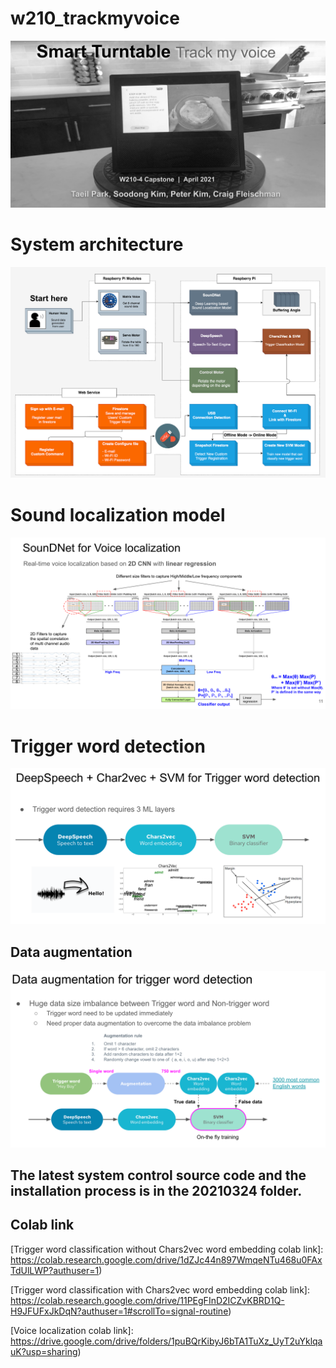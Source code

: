 # w210_trackmyvoice
![track my voice](smart_table.png?raw=true "Title")

# System architecture
![system_architecture](system_arch.png?raw=true "Title")

# Sound localization model
![system_architecture](soundnet.png?raw=true "Title")

# Trigger word detection
![system_architecture](trigger_detection.png?raw=true "Title")

## Data augmentation
![Data augmentation](data_augmentation.png?raw=true "Title")


## The latest system control source code and the installation process is in the 20210324 folder.

## Colab link

[Trigger word classification without Chars2vec word embedding colab link]: https://colab.research.google.com/drive/1dZJc44n897WmqeNTu468u0FAxTdUlLWP?authuser=1)


[Trigger word classification with Chars2vec word embedding colab link]: https://colab.research.google.com/drive/11PEgFInD2ICZvKBRD1Q-H9JFUFxJkDqN?authuser=1#scrollTo=signal-routine)


[Voice localization colab link]: https://drive.google.com/drive/folders/1puBQrKibyJ6bTA1TuXz_UyT2uYklqauK?usp=sharing)
